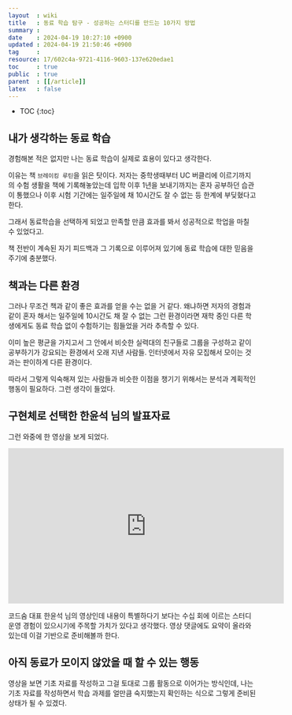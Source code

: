 ```yaml
---
layout  : wiki
title   : 동료 학습 탐구 - 성공하는 스터디를 만드는 10가지 방법
summary : 
date    : 2024-04-19 10:27:10 +0900
updated : 2024-04-19 21:50:46 +0900
tag     : 
resource: 17/602c4a-9721-4116-9603-137e620edae1
toc     : true
public  : true
parent  : [[/article]]
latex   : false
---
```

* TOC
{:toc}

## 내가 생각하는 동료 학습

경험해본 적은 없지만 
나는 동료 학습이 실제로 효용이 있다고 생각한다.

이유는 책 `브레이킹 루틴`을 읽은 탓이다.
저자는 중학생때부터 UC 버클리에 이르기까지의 수험 생활을 책에 기록해놓았는데
입학 이후 1년을 보내기까지는 혼자 공부하던 습관이 통했으나
이후 시험 기간에는 일주일에 채 10시간도 잘 수 없는 등 한계에 부딪혔다고 한다.

그래서 동료학습을 선택하게 되었고 만족할 만큼 효과를 봐서
성공적으로 학업을 마칠 수 있었다고.

책 전반이 계속된 자기 피드백과 그 기록으로 이루어져 있기에
동료 학습에 대한 믿음을 주기에 충분했다.

## 책과는 다른 환경

그러나 무조건 책과 같이 좋은 효과를 얻을 수는 없을 거 같다.
왜냐하면 저자의 경험과 같이 혼자 해서는 일주일에 10시간도 채 잘 수 없는 그런 환경이라면 
재학 중인 다른 학생에게도 동료 학습 없이 수험하기는 힘들었을 거라 추측할 수 있다.

이미 높은 평균을 가지고서 그 안에서 비슷한 실력대의 친구들로 그룹을 구성하고
같이 공부하기가 강요되는 환경에서 오래 지낸 사람들.
인터넷에서 자유 모집해서 모이는 것과는 판이하게 다른 환경이다.

따라서 그렇게 익숙해져 있는 사람들과 비슷한 이점을 챙기기 위해서는
분석과 계획적인 행동이 필요하다. 그런 생각이 들었다.

## 구현체로 선택한 한윤석 님의 발표자료

그런 와중에 한 영상을 보게 되었다.
<iframe width="560" height="315" src="https://www.youtube.com/embed/N-aZME9Vwlw?si=qJWAMqEO7pt3Uiew" title="YouTube video player" frameborder="0" allow="accelerometer; autoplay; clipboard-write; encrypted-media; gyroscope; picture-in-picture; web-share" referrerpolicy="strict-origin-when-cross-origin" allowfullscreen></iframe>

코드숨 대표 한윤석 님의 영상인데 내용이 특별하다기 보다는
수십 회에 이르는 스터디 운영 경험이 있으시기에 주목할 가치가 있다고 생각했다.
영상 댓글에도 요약이 올라와 있는데 이걸 기반으로 준비해볼까 한다.

## 아직 동료가 모이지 않았을 때 할 수 있는 행동

영상을 보면 기초 자료를 작성하고 그걸 토대로
그룹 활동으로 이어가는 방식인데, 나는 기초 자료를 작성하면서
학습 과제를 얼만큼 숙지했는지 확인하는 식으로
그렇게 준비된 상태가 될 수 있겠다.

# 
